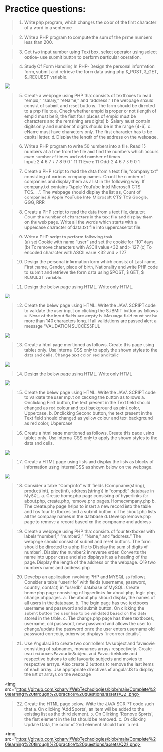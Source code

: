 # Practice questions:

> 1. Write php program, which changes the color of the first character of a word in a sentence.

> 2. Write a PHP program to compute the sum of the prime numbers less than 200.

> 3. Get two input number using Text box, select operator using select option- use submit button to perform particular operation.

> 4. Study Of Form Handling In PHP- Design the personal information form, submit and retrieve the form data using php $\_POST, $\_GET, $\_REQUEST variable.

<img src="https://github.com/kcharvi/WebTechnologies/blob/main/Complete%20learning%20through%20practice%20questions/assets/Q4.png">

> 5. Create a webpage using PHP that consists of textboxes to read “empid,” “salary,” “eName,” and “address.” The webpage should consist of submit and reset buttons. The form should be directed to a php file to
>    a. Check whether empid is proper or not (length of empid must be 8, the first four places of empid must be characters and the remaining are digits)
>    b. Salary must contain digits only and number of digits should be in the range (4-6).
>    c. eName must have characters only. The first character has to be capital letter.
>    d. Display the length of the address on the webpage.

> 6. Write a PHP program to write 50 numbers into a file. Read 15 numbers at a time from the file and find the numbers which occurs even number of times and odd number of times  
>    Input: 2 4 6 7 7 7 8 9 0 1 11 11
>    Even: 11
>    Odd: 2 4 6 7 8 9 0 1

> 7. Create a PHP script to read the data from a text file, “company.txt” consisting of various company names. Count the number of companies and display them as a list in the following way.
>    If company.txt contains “Apple YouTube Intel Microsoft CTS TCS…..”. The webpage should display the list as,
>    Count of companies:9
>    Apple YouTube Intel
>    Microsoft CTS TCS
>    Google, GGG, RRR

> 8. Create a PHP script to read the data from a text file, data.txt. Count the number of characters in the text file and display them on the web page. Write all the words which starts with a uppercase character of data.txt file into uppercase.txt file.

> 9. Write a PHP script to perform following task  
>    (a) set Cookie with name “user” and set the cookie for “10” days
>    (b) To remove characters with ASCII value <32 and > 127
>    (c) To encoded character with ASCII value <32 and > 127

> 10. Design the personal information form which consist of Last name, First ;name, Gender, place of birth, Nationality and write PHP code to submit and retrieve the form data using $POST, $ GET, $ REQUEST variable.

> 11. Design the below page using HTML. Write only HTML.

<img src="https://github.com/kcharvi/WebTechnologies/blob/main/Complete%20learning%20through%20practice%20questions/assets/Q11.png">

> 12. Create the below page using HTML. Write the JAVA SCRIPT code to validate the user input on clicking the SUBMIT button as follows
>     a. None of the input fields are empty
>     b. Message field must not be more than 140 characters long. If all validations are passed alert a message “VALIDATION SUCCESSFUL

<img src="https://github.com/kcharvi/WebTechnologies/blob/main/Complete%20learning%20through%20practice%20questions/assets/Q12.png">

> 13. Create a html page mentioned as follows. Create this page using tables only. Use internal CSS only to apply the shown styles to the data and cells.
>     Change text color: red and italic

<img src="https://github.com/kcharvi/WebTechnologies/blob/main/Complete%20learning%20through%20practice%20questions/assets/Q13.png">

> 14. Design the below page using HTML. Write only HTML

<img src="https://github.com/kcharvi/WebTechnologies/blob/main/Complete%20learning%20through%20practice%20questions/assets/Q14.png">

> 15. Create the below page using HTML. Write the JAVA SCRIPT code to validate the user input on clicking the button as follows
>     a. Onclicking First button, the text present in the Text field should changed as red colour and text background as pink color, Uppercase.
>     b. Onclicking Second button, the text present in the Text field should changed as yellow colour and text background as red color, Uppercase

> 16. Create a html page mentioned as follows. Create this page using tables only. Use internal CSS only to apply the shown styles to the data and cells.

<img src="https://github.com/kcharvi/WebTechnologies/blob/main/Complete%20learning%20through%20practice%20questions/assets/Q16.png">

> 17. Create a HTML page using lists and display the lists as blocks of information using internalCSS as shown below on the webpage.

<img src="https://github.com/kcharvi/WebTechnologies/blob/main/Complete%20learning%20through%20practice%20questions/assets/Q17.png">

> 18. Consider a table “Compinfo” with fields (Compname(string), product(int), price(int), address(string)) in “compdb” database in MySQL.
>     a. Create home.php page consisting of hyperlinks for about.php, create.php, remove.php pages.
>     Homecompany.php
>     b. The create.php page helps to insert a new record into the table and has four textboxes and a submit button.
>     c.The about.php lists all the company names in the database
>     d. Develop remove.php page to remove a record based on the compname and address

> 19. Create a webpage using PHP that consists of four textboxes with labels “number1,” “number2,” “Name,” and “address.” The webpage should consist of submit and reset buttons. The form should be directed to a php file to
>     Display the sum of digits of number1.
>     Display the number2 in reverse order.
>     Converts the name into upper case and also displays it as a heading of the page.
>     Display the length of the address on the webpage.
>     Q19 two numbers name and address.php

> 20. Develop an application involving PHP and MYSQL as follows.
>     Consider a table “userinfo” with fields (username, password, country, contact) in “userdb” database of MySQL.
>     Create home.php page consisting of hyperlinks for about.php, login.php, change.phppages.
>     a. The about.php should display the names of all users in the database.
>     b. The login page has two textboxes username and password and submit button. On clicking the submit button the user has to be validated based on the data stored in the table.
>     c. The change.php page has three textboxes, username, old password, new password and allows the user to change/update the password once the user enters username old password correctly, otherwise displays “incorrect details”.

> 21. Use AngularJS to create two controllers favsubject and favmovie consisting of subnames, movnames arrays respectively.
>     Create two textboxes FavouriteSubject and FavouriteMovie and respective buttons to add favourite subjects and movies to respective arrays.
>     Also create 2 buttons to remove the last items of each array. Use appropriate directives of angularJS to display the list of arrays on the webpage.

<img src="https://github.com/kcharvi/WebTechnologies/blob/main/Complete%20learning%20through%20practice%20questions/assets/Q21.png>

> 22. Create the HTML page below. Write the JAVA SCRIPT code such that
>     a. On clicking 'Add Sports', an item will be added to the existing list as the third element.
>     b. On Clicking 'Remove Sports', the first element in the list should be removed.
>     c. On clicking Update Data, the color of 2nd element should turn to red.

<img src="https://github.com/kcharvi/WebTechnologies/blob/main/Complete%20learning%20through%20practice%20questions/assets/Q22.png>
